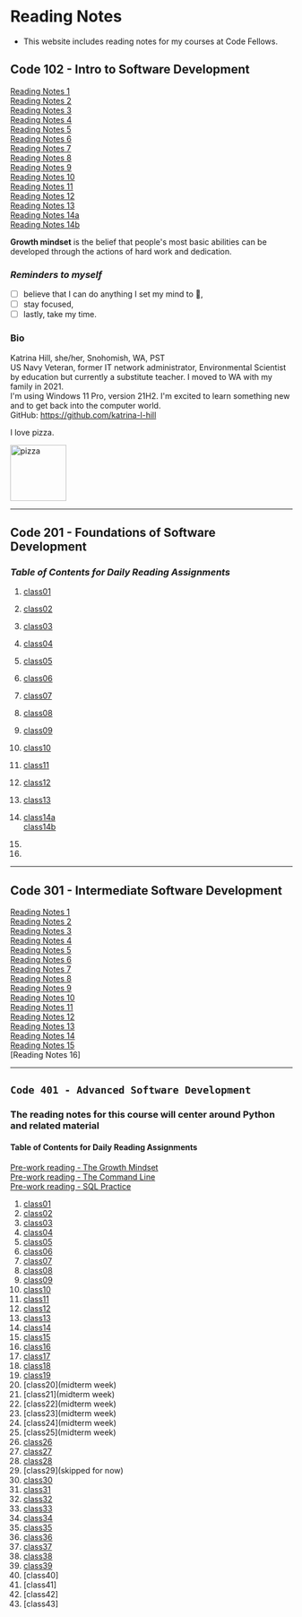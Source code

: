 # Reading Notes

- This website includes reading notes for my courses at Code Fellows.

## Code 102 - Intro to Software Development

[Reading Notes 1](https://katrina-l-hill.github.io/reading-notes-Read-01/)  
[Reading Notes 2](https://katrina-l-hill.github.io/reading-notes-Read-02/)  
[Reading Notes 3](https://katrina-l-hill.github.io/reading-notes-Read-03/)  
[Reading Notes 4](https://katrina-l-hill.github.io/reading-notes-Read-04/)  
[Reading Notes 5](https://katrina-l-hill.github.io/reading-notes-Read-05/)  
[Reading Notes 6](https://katrina-l-hill.github.io/reading-notes-Read-06/)  
[Reading Notes 7](https://katrina-l-hill.github.io/reading-notes-Read-07/)  
[Reading Notes 8](https://katrina-l-hill.github.io/reading-notes-Read-08/)  
[Reading Notes 9](https://katrina-l-hill.github.io/reading-notes-Read-09/)  
[Reading Notes 10](https://katrina-l-hill.github.io/reading-notes-Read-10/)  
[Reading Notes 11](https://katrina-l-hill.github.io/reading-notes-Read-11/)  
[Reading Notes 12](https://katrina-l-hill.github.io/reading-notes-Read-12/)  
[Reading Notes 13](https://katrina-l-hill.github.io/reading-notes-Read-13/)  
[Reading Notes 14a](https://katrina-l-hill.github.io/reading-notes-Read-14a/)  
[Reading Notes 14b](https://katrina-l-hill.github.io/reading-notes-Read-14b/)  

**Growth mindset** is the belief that people's most basic abilities can be developed through the actions of hard work and dedication.

### *Reminders to myself*
  
- [ ]  believe that I can do anything I set my mind to 🙂,
- [ ]  stay focused,
- [ ]  lastly, take my time.

### Bio

Katrina Hill, she/her, Snohomish, WA, PST  
US Navy Veteran, former IT network administrator, Environmental Scientist by education but currently a substitute teacher. I moved to WA with my family in 2021.  
I'm using Windows 11 Pro, version 21H2.
I'm excited to learn something new and to get back into the computer world.  
GitHub: <https://github.com/katrina-l-hill>  

I love pizza.  

<img src="https://user-images.githubusercontent.com/98134026/150919778-2179cd29-66fe-4268-bd13-8e70d46e9595.jpg" alt="pizza" style="width:100px;"/>

---

## Code 201 - Foundations of Software Development

### *Table of Contents for Daily Reading Assignments*  

1. [class01](./class01.md)
2. [class02](/class02.md)
3. [class03](/class03.md)
4. [class04](/class04.md)
5. [class05](/class05.md)
6. [class06](/class06.md)
7. [class07](/class07.md)
8. [class08](/class08.md)
9. [class09](/class09.md)
10. [class10](/class10.md)  
11. [class11](/class11.md)  
12. [class12](/class12.md)  
13. [class13](/class13.md)  
14. [class14a](/class14a.md)  
  [class14b](/class14b.md)

15.
16.

---

## Code 301 - Intermediate Software Development

[Reading Notes 1](/301-class01.md)  
[Reading Notes 2](/301-class02.md)  
[Reading Notes 3](/301-class03.md)  
[Reading Notes 4](/301-class04.md)  
[Reading Notes 5](/301-class05.md)  
[Reading Notes 6](/301-class06.md)  
[Reading Notes 7](/301-class07.md)  
[Reading Notes 8](/301-class08.md)  
[Reading Notes 9](/301-class09.md)  
[Reading Notes 10](/301-class10.md)  
[Reading Notes 11](/301-class11.md)  
[Reading Notes 12](/301-class12.md)  
[Reading Notes 13](/301-class13.md)  
[Reading Notes 14](/301-class14.md)  
[Reading Notes 15](/301-class15.md)  
[Reading Notes 16]  

---

## `Code 401 - Advanced Software Development`

### The reading notes for this course will center around Python and related material

#### **Table of Contents for Daily Reading Assignments**  

   [Pre-work reading - The Growth Mindset](/401-prework.md)  
   [Pre-work reading - The Command Line](/401-prework-2.md)  
   [Pre-work reading - SQL Practice](/401-prework-3.md)  

1. [class01](/401-class01.md)  
2. [class02](/401-class02.md)  
3. [class03](/401-class03.md)  
4. [class04](/401-class04.md)  
5. [class05](/401-class05.md)  
6. [class06](/401-class06.md)  
7. [class07](/401-class07.md)  
8. [class08](/401-class08.md)  
9. [class09](/401-class09.md)  
10. [class10](/401-class10.md)  
11. [class11](/401-class11.md)  
12. [class12](/401-class12.md)  
13. [class13](/401-class13.md)  
14. [class14](/401-class14.md)  
15. [class15](/401-class15.md)  
16. [class16](/401-class16.md)  
17. [class17](/401-class17.md)  
18. [class18](/401-class18.md)  
19. [class19](/401-class19.md)  
20. [class20](midterm week)  
21. [class21](midterm week)  
22. [class22](midterm week)  
23. [class23](midterm week)  
24. [class24](midterm week)  
25. [class25](midterm week)  
26. [class26](/401-class26.md)  
27. [class27](/401-class27.md)  
28. [class28](/401-class28.md)  
29. [class29](skipped for now)  
30. [class30](/401-class30.md)  
31. [class31](/401-class31.md)  
32. [class32](/401-class32.md)  
33. [class33](/401-class33.md)  
34. [class34](/401-class34.md)  
35. [class35](/401-class35.md)  
36. [class36](/401-class36.md)  
37. [class37](/401-class37.md)  
38. [class38](/401-class38.md)  
39. [class39](/401-class39.md)  
40. [class40]  
41. [class41]  
42. [class42]  
43. [class43]  
